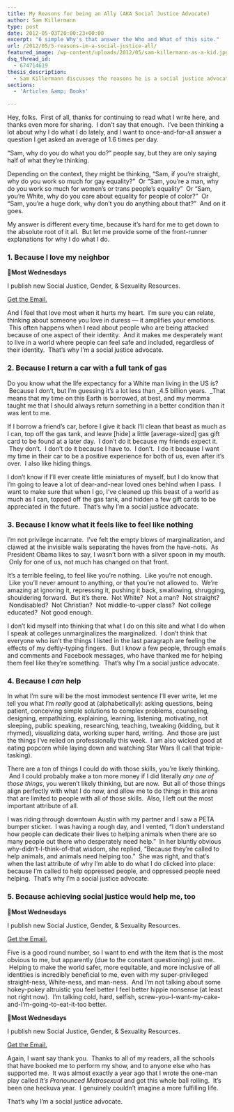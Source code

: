 ```yaml
---
title: My Reasons for being an Ally (AKA Social Justice Advocate)
author: Sam Killermann
type: post
date: 2012-05-03T20:00:23+00:00
excerpt: "6 simple Why's that answer the Who and What of this site."
url: /2012/05/5-reasons-im-a-social-justice-all/
featured_image: /wp-content/uploads/2012/05/sam-killermann-as-a-kid.jpg
dsq_thread_id:
  - 674714619
thesis_description:
  - Sam Killermann discusses the reasons he is a social justice advocate and LGBTQ+ ally.
sections:
  - 'Articles &amp; Books'

---
```

Hey, folks.  First of all, thanks for continuing to read what I write here, and thanks even more for sharing.  I don&#8217;t say that enough.  I&#8217;ve been thinking a lot about why I do what I do lately, and I want to once-and-for-all answer a question I get asked an average of 1.6 times per day.

&#8220;Sam, why do you do what you do?&#8221; people say, but they are only saying half of what they&#8217;re thinking.

Depending on the context, they might be thinking, &#8220;Sam, if you&#8217;re straight, why do you work so much for gay equality?&#8221;  Or &#8220;Sam, you&#8217;re a man, why do you work so much for women&#8217;s or trans people&#8217;s equality&#8221;  Or &#8220;Sam, you&#8217;re White, why do you care about equality for people of color?&#8221;  Or &#8220;Sam, you&#8217;re a huge dork, why don&#8217;t you do anything about that?&#8221;  And on it goes.

My answer is different every time, because it&#8217;s hard for me to get down to the absolute root of it all.  But let me provide some of the front-runner explanations for why I do what I do.
  
<!--more-->

### 1. Because I love my neighbor

<aside class="heyHeyLook wednesdayEmail"><p><span class="icon">💌</span><strong>Most Wednesdays</strong></p><p>I publish new Social Justice, Gender, & Sexuality Resources.</p> <a class="button" title="Join my mailing list" href="http://bit.ly/2MmE28c" target="_blank"> Get the Email. </a> </aside> 


And I feel that love most when it hurts my heart.  I&#8217;m sure you can relate, thinking about someone you love in duress &#8212; it amplifies your emotions.  This often happens when I read about people who are being attacked because of one aspect of their identity.  And it makes me desperately want to live in a world where people can feel safe and included, regardless of their identity.  That&#8217;s why I&#8217;m a social justice advocate.

### 2. Because I return a car with a full tank of gas

Do you know what the life expectancy for a White man living in the US is?  Because I don&#8217;t, but I&#8217;m guessing it&#8217;s a lot less than _4.5 billion years.  _That means that my time on this Earth is borrowed, at best, and my momma taught me that I should always return something in a better condition than it was lent to me.

If I borrow a friend&#8217;s car, before I give it back I&#8217;ll clean that beast as much as I can, top off the gas tank, and leave [hide] a little [average-sized] gas gift card to be found at a later day.  I don&#8217;t do it because my friends expect it.  They don&#8217;t.  I don&#8217;t do it because I have to.  I don&#8217;t.  I do it because I want my time in their car to be a positive experience for both of us, even after it&#8217;s over.  I also like hiding things.

I don&#8217;t know if I&#8217;ll ever create little miniatures of myself, but I do know that I&#8217;m going to leave a lot of dear-and-near loved ones behind when I pass.  I want to make sure that when I go, I&#8217;ve cleaned up this beast of a world as much as I can, topped off the gas tank, and hidden a few gift cards to be appreciated in the future.  That&#8217;s why I&#8217;m a social justice advocate.

### 3. Because I know what it feels like to feel like nothing

I&#8217;m not privilege incarnate.  I&#8217;ve felt the empty blows of marginalization, and clawed at the invisible walls separating the haves from the have-nots.  As President Obama likes to say, I wasn&#8217;t born with a silver spoon in my mouth.  Only for one of us, not much has changed on that front.

It&#8217;s a terrible feeling, to feel like you&#8217;re nothing.  Like you&#8217;re not enough.  Like you&#8217;ll never amount to anything, or that you&#8217;re not allowed to.  We&#8217;re amazing at ignoring it, repressing it, pushing it back, swallowing, shrugging, shouldering forward.  But it&#8217;s there.  Not White?  Not a man?  Not straight?  Nondisabled?  Not Christian?  Not middle-to-upper class?  Not college educated?  Not good enough.

I don&#8217;t kid myself into thinking that what I do on this site and what I do when I speak at colleges unmarginalizes the marginalized.  I don&#8217;t think that everyone who isn&#8217;t the things I listed in the last paragraph are feeling the effects of my deftly-typing fingers.  But I know a few people, through emails and comments and Facebook messages, who have thanked me for helping them feel like they&#8217;re something.  That&#8217;s why I&#8217;m a social justice advocate.

### 4. Because I _can_ help

In what I&#8217;m sure will be the most immodest sentence I&#8217;ll ever write, let me tell you what I&#8217;m _really_ good at (alphabetically): asking questions, being patient, conceiving simple solutions to complex problems, counseling, designing, empathizing, explaining, learning, listening, motivating, not sleeping, public speaking, researching, teaching, tweaking (kidding, but it rhymed), visualizing data, working super hard, writing.  And those are just the things I&#8217;ve relied on professionally this week.  I am also wicked good at eating popcorn while laying down and watching Star Wars (I call that triple-tasking).

There are a ton of things I could do with those skills, you&#8217;re likely thinking.  And I could probably make a ton more money if I did literally _any one of those things_, you weren&#8217;t likely thinking, but are now.  But all of those things align perfectly with what I do now, and allow me to do things in this arena that are limited to people with all of those skills.  Also, I left out the most important attribute of all.

I was riding through downtown Austin with my partner and I saw a PETA bumper sticker.  I was having a rough day, and I vented, &#8220;I don&#8217;t understand how people can dedicate their lives to helping animals when there are so many people out there who desperately need help.&#8221;  In her bluntly obvious why-didn&#8217;t-I-think-of-that wisdom, she replied, &#8220;Because they&#8217;re called to help animals, and animals need helping too.&#8221;  She was right, and that&#8217;s when the last attribute of why I&#8217;m able to do what I do clicked into place: because I&#8217;m called to help oppressed people, and oppressed people need helping.  That&#8217;s why I&#8217;m a social justice advocate.

### 5. Because achieving social justice would help me, too

<aside class="heyHeyLook wednesdayEmail"><p><span class="icon">💌</span><strong>Most Wednesdays</strong></p><p>I publish new Social Justice, Gender, & Sexuality Resources.</p> <a class="button" title="Join my mailing list" href="http://bit.ly/2MmE28c" target="_blank"> Get the Email. </a> </aside> 

Five is a good round number, so I want to end with the item that is the most obvious to me, but apparently (due to the constant questioning) just me.  Helping to make the world safer, more equitable, and more inclusive of all identities is incredibly beneficial to me, even with my super-privileged straight-ness, White-ness, and man-ness.  And I&#8217;m not talking about some hokey-pokey altruistic you feel better I feel better hippie nonsense (at least not right now).  I&#8217;m talking cold, hard, selfish, screw-you-I-want-my-cake-and-I&#8217;m-going-to-eat-it-too better.
<aside class="heyHeyLook wednesdayEmail"><p><span class="icon">💌</span><strong>Most Wednesdays</strong></p><p>I publish new Social Justice, Gender, & Sexuality Resources.</p> <a class="button" title="Join my mailing list" href="http://bit.ly/2MmE28c" target="_blank"> Get the Email. </a> </aside> 



Again, I want say thank you.  Thanks to all of my readers, all the schools that have booked me to perform my show, and to anyone else who has supported me.  It was almost exactly a year ago that I wrote the one-man play called _It&#8217;s Pronounced Metrosexual_ and got this whole ball rolling.  It&#8217;s been one heckuva year.  I genuinely couldn&#8217;t imagine a more fulfilling life.

That&#8217;s why I&#8217;m a social justice advocate.

 [1]: /2012/05/im-not-anti-religion-it-just-shouldnt-have-a-place-in-political-decisions/ "I’m not anti-Christian, but religion shouldn’t have a place in political decisions."
